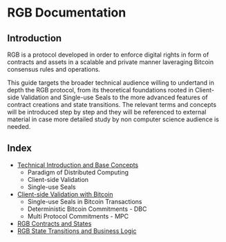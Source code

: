# RGB Documentation

## Introduction
RGB is a protocol developed in order to enforce digital rights in form of contracts and assets in a scalable and private manner laveraging Bitcoin consensus rules and operations.

This guide targets the broader technical audience willing to undertand in depth the RGB protocol, from its theoretical foundations rooted in Client-side Validation and Single-use Seals to the more advanced features of contract creations and state transitions. The relevant terms and concepts will be introduced step by step and they will be referenced to external material in case more detailed study by non computer science audience is needed.

## Index

* [Technical Introduction and Base Concepts](intro-tech.md)
    * Paradigm of Distributed Computing
    * Client-side Validation
    * Single-use Seals
* [Client-side Validation with Bitcoin](csv-w-btc.md)
   * Single-use Seals in Bitcoin Transactions
   * Deterministic Bitcoin Commitments - DBC
   * Multi Protocol Commitments - MPC
* [RGB Contracts and States]()
* [RGB State Transitions and Business Logic]()  
